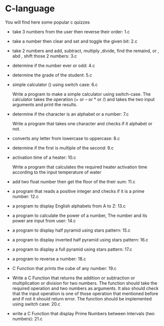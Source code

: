 # C-language
You will find here some popular c quizzes  
- take 3 numbers from the user then reverse their order: 1.c
- take a number then clear and set and toggle the given bit: 2.c
- take 2 numbers and add, subtract, multiply ,divide, find the remaind, or , abd , shift those 2 numbers: 3.c 
- determine if the number ever or odd: 4.c
- determine the grade of the student: 5.c
- simple calculator () using switch case: 6.c 

	Write a program to make a simple calculator using
	switch-case. The calculator takes the operation
	(+ or – or * or /) and takes the two input arguments and
	print the results.
- determine if the character is an alphabet or a number: 7.c

	Write a program that takes one character and checks
	if it alphabet or not.
- converts any letter from lowercase to uppercase: 8.c
- determine if the first is multiple of the second: 9.c
- activation time of a heater: 10.c 

	Write a program that calculates the required heater
	activation time according to the input temperature of
	water
- add two float number then get the floor of the their sum: 11.c 
-  a program that reads a positive integer and checks if it is a prime number: 12.c
- a program to display English alphabets from A to Z: 13.c
- a program to calculate the power of a number, The number and its power are input from user: 14.c
- a program to display half pyramid using stars pattern: 15.c
- a program to display inverted half pyramid using stars pattern: 16.c
- a program to display a full pyramid using stars pattern: 17.c
- a program to reverse a number: 18.c
- C Function that prints the cube of any number: 19.c
- Write a C Function that returns the addition or subtraction or multiplication or division for two numbers. The function should take the required operation and two numbers as arguments. It also should check that the input operation is one of those operation that mentioned before and if not it should return error. The function should be implemented using switch case: 20.c
- write a C Function that display Prime Numbers between Intervals (two numbers): 21.c
